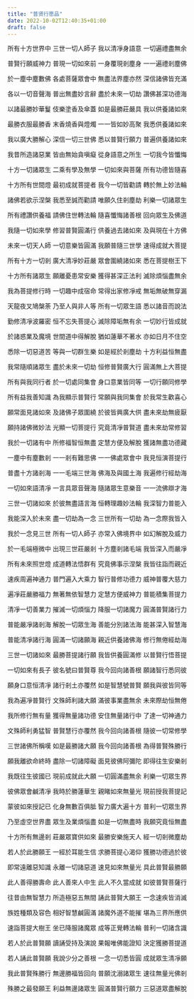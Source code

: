 ```yaml
---
title: "普贤行愿品"
date: 2022-10-02T12:40:35+01:00
draft: false
---
```



所有十方世界中  三世一切人師子  我以清凈身語意  一切遍禮盡無余

普賢行願威神力  普現一切如來前  一身覆現剎塵身  一一遍禮剎塵佛

於一塵中塵數佛  各處菩薩眾會中  無盡法界塵亦然  深信諸佛皆充滿

各以一切音聲海  普出無盡妙言辭  盡於未來一切劫  讚佛甚深功德海

以諸最勝妙華鬘  伎樂塗香及傘蓋  如是最勝莊嚴具  我以供養諸如來

最勝衣服最勝香  末香燒香與燈燭  一一皆如妙高聚  我悉供養諸如來

我以廣大勝解心  深信一切三世佛  悉以普賢行願力  普遍供養諸如來

我昔所造諸惡業  皆由無始貪嗔癡  從身語意之所生  一切我今皆懺悔

十方一切諸眾生  二乘有學及無學  一切如來與菩薩  所有功德皆隨喜

十方所有世間燈  最初成就菩提者  我今一切皆勸請  轉於無上妙法輪

諸佛若欲示涅槃  我悉至誠而勸請  唯願久住剎塵劫  利樂一切諸眾生

所有禮讚供養福  請佛住世轉法輪  隨喜懺悔諸善根  回向眾生及佛道

我隨一切如來學  修習普賢圓滿行  供養過去諸如來  及與現在十方佛

未來一切天人師  一切意樂皆圓滿  我願普隨三世學  速得成就大菩提

所有十方一切剎  廣大清凈妙莊嚴  眾會圍繞諸如來  悉在菩提樹王下

十方所有諸眾生  願離憂患常安樂  獲得甚深正法利  滅除煩惱盡無余

我為菩提修行時  一切趣中成宿命  常得出家修凈戒  無垢無破無穿漏

天龍夜叉鳩槃荼  乃至人與非人等  所有一切眾生語  悉以諸音而說法

勤修清凈波羅密  恒不忘失菩提心  滅除障垢無有余  一切妙行皆成就

於諸惑業及魔境  世間道中得解脫  猶如蓮華不著水  亦如日月不住空

悉除一切惡道苦  等與一切群生樂  如是經於剎塵劫  十方利益恒無盡

我常隨順諸眾生  盡於未來一切劫  恒修普賢廣大行  圓滿無上大菩提

所有與我同行者  於一切處同集會  身口意業皆同等  一切行願同修學

所有益我善知識  為我顯示普賢行  常願與我同集會  於我常生歡喜心

願常面見諸如來  及諸佛子眾圍繞  於彼皆興廣大供  盡未來劫無疲厭

願持諸佛微妙法  光顯一切菩提行  究竟清凈普賢道  盡未來劫常修習

我於一切諸有中  所修福智恒無盡  定慧方便及解脫  獲諸無盡功德藏

一塵中有塵數剎  一一剎有難思佛  一一佛處眾會中  我見恒演菩提行

普盡十方諸剎海  一一毛端三世海  佛海及與國土海  我遍修行經劫海

一切如來語清凈  一言具眾音聲海  隨諸眾生意樂音  一一流佛辯才海

三世一切諸如來  於彼無盡語言海  恒轉理趣妙法輪  我深智力普能入

我能深入於未來  盡一切劫為一念  三世所有一切劫  為一念際我皆入

我於一念見三世  所有一切人師子  亦常入佛境界中  如幻解脫及威力

於一毛端極微中  出現三世莊嚴剎  十方塵剎諸毛端  我皆深入而嚴凈

所有未來照世燈  成道轉法悟群有  究竟佛事示涅槃  我皆往詣而親近

速疾周遍神通力  普門遍入大乘力  智行普修功德力  威神普覆大慈力

遍凈莊嚴勝福力  無著無依智慧力  定慧方便威神力  普能積集菩提力
  
清凈一切善業力  摧滅一切煩惱力  降服一切諸魔力  圓滿普賢諸行力

普能嚴凈諸剎海  解脫一切眾生海  善能分別諸法海  能甚深入智慧海

普能清凈諸行海  圓滿一切諸願海  親近供養諸佛海  修行無倦經劫海

三世一切諸如來  最勝菩提諸行願  我皆供養圓滿修  以普賢行悟菩提

一切如來有長子  彼名號曰普賢尊  我今回向諸善根  願諸智行悉同彼

願身口意恒清凈  諸行剎土亦覆然  如是智慧號普賢  願我與彼皆同等

我為遍凈普賢行  文殊師利諸大願  滿彼事業盡無余  未來際劫恒無倦

我所修行無有量  獲得無量諸功德  安住無量諸行中  了達一切神通力

文殊師利勇猛智  普賢慧行亦覆然  我今回向諸善根  隨彼一切常修學

三世諸佛所稱嘆  如是最勝諸大願  我今回向諸善根  為得普賢殊勝行

願我離欲命終時  盡除一切諸障礙  面見彼佛阿彌陀  即得往生安樂剎

我既往生彼國已  現前成就此大願  一切圓滿盡無余  利樂一切眾生界

彼佛眾會鹹清凈  我時於勝蓮華生  親睹如來無量光  現前授我菩提記

蒙彼如來授記已  化身無數百俱胝  智力廣大遍十方  普利一切眾生界

乃至虛空世界盡  眾生及業煩惱盡  如是一切無盡時  我願究竟恒無盡

十方所有無邊剎  莊嚴眾寶供如來  最勝安樂施天人  經一切剎微塵劫

若人於此勝願王  一經於耳能生信  求勝菩提心渴仰  獲勝功德過於彼

即常遠離惡知識  永離一切諸惡道  速見如來無量光  具此普賢最勝願

此人善得勝壽命  此人善來人中生  此人不久當成就  如彼普賢菩薩行

往昔由無智慧力  所造極惡五無間  誦此普賢大願王  一念速疾皆消滅

族姓種類及容色  相好智慧鹹圓滿  諸魔外道不能摧  堪為三界所應供

速詣菩提大樹王  坐已降服諸魔眾  成等正覺轉法輪  普利一切諸含識

若人於此普賢願  讀誦受持及演說  果報唯佛能證知  決定獲勝菩提道

若人誦此普賢願  我說少分之善根  一念一切悉皆圓  成就眾生清凈願

我此普賢殊勝行  無邊勝福皆回向  普願沈溺諸眾生  速往無量光佛剎

殊勝之最發願王  利益無邊諸眾生  圓滿普賢行願力  三惡道眾盡解脫

